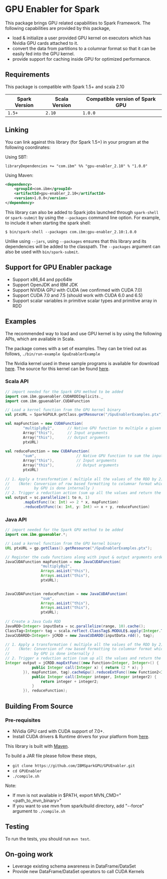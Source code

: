 # GPU Enabler for Spark

This package brings GPU related capabilities to Spark Framework.
The following capabilities are provided by this package,
* load & initialize a user provided GPU kernel on executors 
  which has Nvidia GPU cards attached to it. 
* convert the data from partitions to a columnar format so that
  it can be easily fed into the GPU kernel.
* provide support for caching inside GPU for optimized performance.


## Requirements

This package is compatible with Spark 1.5+ and scala 2.10


| Spark Version |  Scala Version | Compatible version of Spark GPU |
| ------------- |-----------------|----------------------|
| `1.5+`        | `2.10`          |`1.0.0`               |

## Linking

You can link against this library (for Spark 1.5+) in your program at the following coordinates:

Using SBT:

```
libraryDependencies += "com.ibm" %% "gpu-enabler_2.10" % "1.0.0"
```

Using Maven:

```xml
<dependency>
    <groupId>com.ibm</groupId>
    <artifactId>gpu-enabler_2.10</artifactId>
    <version>1.0.0</version>
</dependency>
```

This library can also be added to Spark jobs launched through `spark-shell` or `spark-submit` by using the `--packages` command line option.
For example, to include it when starting the spark shell:

```
$ bin/spark-shell --packages com.ibm:gpu-enabler_2.10:1.0.0
```

Unlike using `--jars`, using `--packages` ensures that this library and its dependencies will be added to the classpath.
The `--packages` argument can also be used with `bin/spark-submit`.


## Support for GPU Enabler package

* Support x86_64 and ppc64le
* Support OpenJDK and IBM JDK
* Support NVIDIA GPU with CUDA (we confirmed with CUDA 7.0)
* Support CUDA 7.0 and 7.5 (should work with CUDA 6.0 and 6.5)
* Support scalar variables in primitive scalar types and primitive array in RDD

## Examples

The recommended way to load and use GPU kernel is by using the following APIs, which are available in Scala.

The package comes with a set of examples. They can be tried out as follows,
`./bin/run-example GpuEnablerExample`

The Nvidia kernel used in these sample programs is available for download
[here](https://github.com/IBMSparkGPU/GPUEnabler/blob/master/examples/src/main/resources/GpuEnablerExamples.ptx).
The source for this kernel can be found [here](https://github.com/IBMSparkGPU/GPUEnabler/blob/master/examples/src/main/resources/GpuEnablerExamples.cu).


### Scala API

```scala
// import needed for the Spark GPU method to be added
import com.ibm.gpuenabler.CUDARDDImplicits._
import com.ibm.gpuenabler.CUDAFunction

// Load a kernel function from the GPU kernel binary 
val ptxURL = SparkGPULR.getClass.getResource("/GpuEnablerExamples.ptx")

val mapFunction = new CUDAFunction(
        "multiplyBy2",      // Native GPU function to multiple a given no. by 2 and return the result
        Array("this"),      // Input arguments 
        Array("this"),      // Output arguments 
        ptxURL)
        
val reduceFunction = new CUDAFunction(
        "sum",                  // Native GPU function to sum the input argument and return the result
        Array("this"),          // Input arguments 
        Array("this"),          // Output arguments
        ptxURL)
        
// 1. Apply a transformation ( multiple all the values of the RDD by 2)
//    (Note: Conversion of row based formatting to columnar format which is understandable
//           by GPU is done internally )
// 2. Trigger a reduction action (sum up all the values and return the result)
val output = sc.parallelize(1 to n, 1)
        .mapExtFunc((x: Int) => 2 * x, mapFunction)  
        .reduceExtFunc((x: Int, y: Int) => x + y, reduceFunction)  
```

### Java API

```java
// import needed for the Spark GPU method to be added
import com.ibm.gpuenabler.*;

// Load a kernel function from the GPU kernel binary 
URL ptxURL = gp.getClass().getResource("/GpuEnablerExamples.ptx");

// Register the cuda functions along with input & output arguments order
JavaCUDAFunction mapFunction = new JavaCUDAFunction(
                "multiplyBy2",
                Arrays.asList("this"),
                Arrays.asList("this"),
                ptxURL);

        
JavaCUDAFunction reduceFunction = new JavaCUDAFunction(
                "sum",
                Arrays.asList("this"),
                Arrays.asList("this"),
                ptxURL);
    
// Create a Java Cuda RDD 
JavaRDD<Integer> inputData = sc.parallelize(range, 10).cache();
ClassTag<Integer> tag = scala.reflect.ClassTag$.MODULE$.apply(Integer.TYPE);
JavaCUDARDD<Integer> jCRDD = new JavaCUDARDD(inputData.rdd(), tag);

// 1. Apply a transformation ( multiple all the values of the RDD by 2)
//    (Note: Conversion of row based formatting to columnar format which is understandable
//           by GPU is done internally )
// 2. Trigger a reduction action (sum up all the values and return the result)
Integer output = jCRDD.mapExtFunc((new Function<Integer, Integer>() {
            public Integer call(Integer x) { return (2 * x); }
        }), mapFunction, tag).cacheGpu().reduceExtFunc((new Function2<Integer, Integer, Integer>() {
            public Integer call(Integer integer, Integer integer2) {
                return integer + integer2;
            }
        }), reduceFunction);
```


## Building From Source

### Pre-requisites

* NVidia GPU card with CUDA support of 7.0+.
* Install CUDA drivers & Runtime drivers for your platform from [here](https://developer.nvidia.com/cuda-downloads).

This library is built with [Maven](https://maven.apache.org/guides/index.html).  

To build a JAR file please follow these steps,
* `git clone https://github.com/IBMSparkGPU/GPUEnabler.git`
* `cd GPUEnabler`
* `./compile.sh`

Note:
* If mvn is not available in $PATH, export MVN_CMD="\<path_to_mvn_binary>" 
* If you want to use mvn from spark/build directory, add "--force" argument to `./compile.sh`


## Testing
To run the tests, you should run `mvn test`.

## On-going work
* Leverage existing schema awareness in DataFrame/DataSet
* Provide new DataFrame/DataSet operators to call CUDA Kernels
